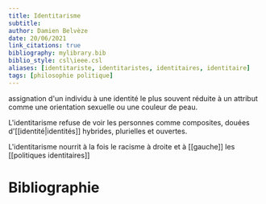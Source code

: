 ```yaml
---
title: Identitarisme
subtitle:
author: Damien Belvèze
date: 20/06/2021
link_citations: true
bibliography: mylibrary.bib
biblio_style: csl\ieee.csl
aliases: [identitariste, identitaristes, identitaires, identitaire]
tags: [philosophie politique]
---
```


assignation d'un individu à une identité le plus souvent réduite à un attribut comme une orientation sexuelle ou une couleur de peau. 

L'identitarisme refuse de voir les personnes comme composites, douées d'[[identité|identités]] hybrides, plurielles et ouvertes. 

L'identitarisme nourrit à la fois le racisme à droite et à [[gauche]] les [[politiques identitaires]]







# Bibliographie
